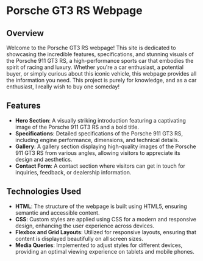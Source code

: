 # Porsche GT3 RS Webpage

## Overview
Welcome to the Porsche GT3 RS webpage! This site is dedicated to showcasing the incredible features, specifications, and stunning visuals of the Porsche 911 GT3 RS, a high-performance sports car that embodies the spirit of racing and luxury. Whether you're a car enthusiast, a potential buyer, or simply curious about this iconic vehicle, this webpage provides all the information you need. This project is purely for knowledge, and as a car enthusiast, I really wish to buy one someday!

## Features
- **Hero Section**: A visually striking introduction featuring a captivating image of the Porsche 911 GT3 RS and a bold title.
- **Specifications**: Detailed specifications of the Porsche 911 GT3 RS, including engine performance, dimensions, and technical details.
- **Gallery**: A gallery section displaying high-quality images of the Porsche 911 GT3 RS from various angles, allowing visitors to appreciate its design and aesthetics.
- **Contact Form**: A contact section where visitors can get in touch for inquiries, feedback, or dealership information.

## Technologies Used
- **HTML**: The structure of the webpage is built using HTML5, ensuring semantic and accessible content.
- **CSS**: Custom styles are applied using CSS for a modern and responsive design, enhancing the user experience across devices.
- **Flexbox and Grid Layouts**: Utilized for responsive layouts, ensuring that content is displayed beautifully on all screen sizes.
- **Media Queries**: Implemented to adjust styles for different devices, providing an optimal viewing experience on tablets and mobile phones.
